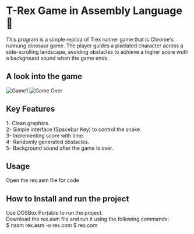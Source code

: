 # T-Rex Game in Assembly Language 👋

This program is a simple replica of Trex runner game that is Chrome's runnung dinosaur game. The player guides a pixelated character across a side-scrolling landscape, avoiding obstacles to achieve a higher score wuth a background sound when the game ends.

## A look into the game
![Game1](https://user-images.githubusercontent.com/106020730/169698311-ce064569-14f7-4311-bc08-fa37108db42e.png)
![Game Over](https://user-images.githubusercontent.com/106020730/169698269-fa1ab5cd-9764-4d8f-8d96-952e80e2d22d.jpg)

## Key Features
1- Clean graphics.                                                                                                                                                       
2- Simple interface (Spacebar Key) to control the snake.                                                                                                                 
3- Incrementing score with time.                                                                                                                                         
4- Randomly generated obstacles.                                                                                                                                         
5- Background sound after the game is over.

## Usage
Open the rex.asm file for code

## How to Install and run the project
Use DOSBox Portable to run the project.                                                                                                                                   
Download the rex.asm file and run it using the following commands:                                                                                                       
$ nasm rex.asm -o rex.com                                                                                                                                                  $ rex.com
